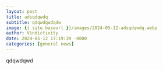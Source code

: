 ```yaml
---
layout: post
title: adsqdqwdq
subtitle: qdqwdqwdqdw
image: {{ site.baseurl }}/images/2024-05-12-adsqdqwdq.webp
author: Vindictivity
date: 2024-05-12 17:19:39 -0000
categories: [general news]
---
```

qdqwdqwd
        
